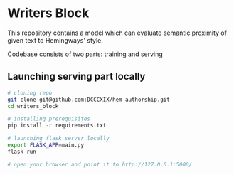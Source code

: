 # Writers Block

This repository contains a model which can evaluate semantic proximity of given text
to Hemingways' style.

Codebase consists of two parts: training and serving

## Launching serving part locally

```bash
# cloning repo
git clone git@github.com:DCCCXIX/hem-authorship.git
cd writers_block

# installing prerequisites
pip install -r requirements.txt

# launching flask server locally
export FLASK_APP=main.py
flask run

# open your browser and point it to http://127.0.0.1:5000/
```
